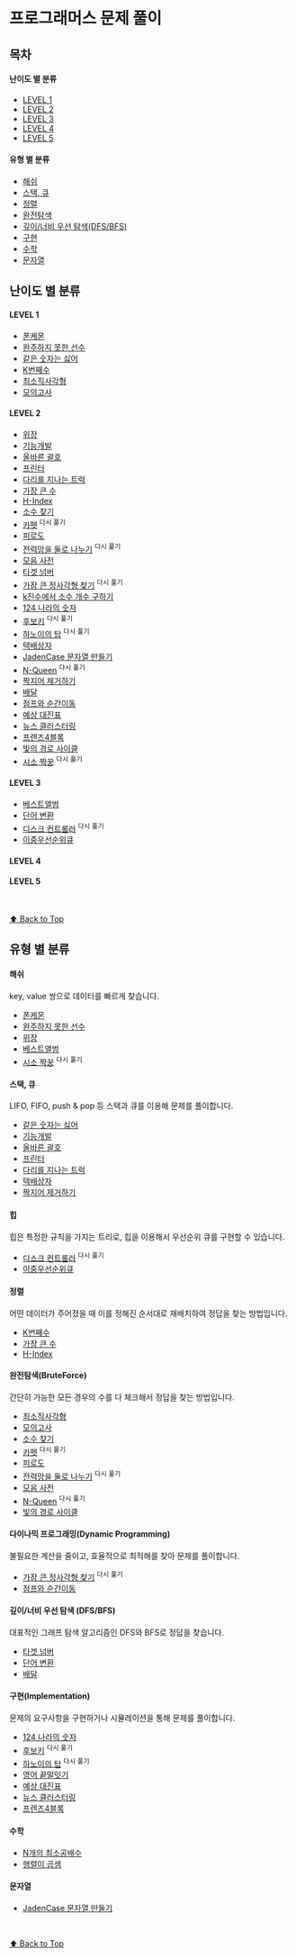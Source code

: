 # 프로그래머스 문제 풀이

## 목차

#### 난이도 별 분류

- [LEVEL 1](#level-1)
- [LEVEL 2](#level-2)
- [LEVEL 3](#level-3)
- [LEVEL 4](#level-4)
- [LEVEL 5](#level-5)

#### 유형 별 분류

- [해쉬](#해쉬)
- [스택, 큐](#스택-큐)
- [정렬](#정렬)
- [완전탐색](#완전탐색bruteforce)
- [깊이/너비 우선 탐색(DFS/BFS)](#깊이너비-우선-탐색-dfsbfs)
- [구현](#구현implementation)
- [수학](#수학)
- [문자열](#문자열)

## 난이도 별 분류

#### LEVEL 1

- [폰케몬](./Level1/폰켓몬/problem.md)
- [완주하지 못한 선수](./Level1/완주하지%20못한%20선수/problem.md)
- [같은 숫자는 싫어](./Level1/같은%20숫자는%20싫어/problem.md)
- [K번째수](./Level1/K번째수/problem.md)
- [최소직사각형](./Level1/최소직사각형/problem.md)
- [모의고사](./Level1/모의고사/problem.md)

#### LEVEL 2

- [위장](./Level2/위장/problem.md)
- [기능개발](./Level2/기능개발/problem.md)
- [올바른 괄호](./Level2/올바른%20괄호/problem.md)
- [프린터](./Level2/프린터/problem.md)
- [다리를 지나는 트럭](./Level2/다리를%20지나는%20트럭/problem.md)
- [가장 큰 수](./Level2/가장%20큰%20수/problem.md)
- [H-Index](./Level2/H-Index/problem.md)
- [소수 찾기](./Level2/소수%20찾기/problem.md)
- [카펫](./Level2/카펫/problem.md) <sup>다시 풀기</sup>
- [피로도](./Level2/피로도/problem.md)
- [전력망을 둘로 나누기](./Level2/전력망을%20둘로%20나누기/problem.md) <sup>다시 풀기</sup>
- [모음 사전](./Level2/모음%20사전/problem.md)
- [타겟 넘버](./Level2/타겟%20넘버/problem.md)
- [가장 큰 정사각형 찾기](./Level2/가장%20큰%20정사각형%20찾기/problem.md) <sup>다시 풀기</sup>
- [k진수에서 소수 개수 구하기](./Level2/k진수에서%20소수%20개수%20구하기/problem.md)
- [124 나라의 숫자](./Level2/124%20나라의%20숫자/problem.md)
- [후보키](./Level2/후보키/problem.md) <sup>다시 풀기</sup>
- [하노이의 탑](./Level2/하노이의%20탑/problem.md) <sup>다시 풀기</sup>
- [택배상자](./Level2/택배상자/problem.md)
- [JadenCase 문자열 만들기](./Level2/JadenCase%20문자열%20만들기/problem.md)
- [N-Queen](./Level2/N-Queen/problem.md) <sup>다시 풀기</sup>
- [짝지어 제거하기](./Level2/짝지어%20제거하기/problem.md)
- [배달](./Level2/배달/problem.md)
- [점프와 순간이동](./Level2/점프와%20순간이동/problem.md)
- [예상 대진표](./Level2/예상%20대진표/problem.md)
- [뉴스 클러스터링](./Level2/뉴스%20클러스터링/problem.md)
- [프렌즈4블록](./Level2/프렌즈4블록/problem.md)
- [빛의 경로 사이클](./Level2/빛의%20경로%20사이클/problem.md)
- [시소 짝꿍](./Level2/시소%20짝꿍/problem.md) <sup>다시 풀기</sup>

#### LEVEL 3

- [베스트앨범](./Level3/베스트앨범/problem.md)
- [단어 변환](./Level3/단어%20변환/problem.md)
- [디스크 컨트롤러](./Level3/더%20맵게/problem.md) <sup>다시 풀기</sup>
- [이중우선순위큐](./Level3/이중우선순위큐/problem.md)

#### LEVEL 4

#### LEVEL 5

<br />

[⬆ Back to Top](#목차)
<br />

## 유형 별 분류

#### 해쉬

key, value 쌍으로 데이터를 빠르게 찾습니다.

- [폰케몬](./Level1/폰켓몬/problem.md)
- [완주하지 못한 선수](./Level1/완주하지%20못한%20선수/problem.md)
- [위장](./Level2/위장/problem.md)
- [베스트앨범](./Level3/베스트앨범/problem.md)
- [시소 짝꿍](./Level2/시소%20짝꿍/problem.md) <sup>다시 풀기</sup>

#### 스택, 큐

LIFO, FIFO, push & pop 등 스택과 큐를 이용해 문제를 풀이합니다.

- [같은 숫자는 싫어](./Level1/같은%20숫자는%20싫어/problem.md)
- [기능개발](./Level2/기능개발/problem.md)
- [올바른 괄호](./Level2/올바른%20괄호/problem.md)
- [프린터](./Level2/프린터/problem.md)
- [다리를 지나는 트럭](./Level2/다리를%20지나는%20트럭/problem.md)
- [택배상자](./Level2/택배상자/problem.md)
- [짝지어 제거하기](./Level2/짝지어%20제거하기/problem.md)

#### 힙

힙은 특정한 규칙을 가지는 트리로, 힙을 이용해서 우선순위 큐를 구현할 수 있습니다.

- [디스크 컨트롤러](./Level3/더%20맵게/problem.md) <sup>다시 풀기</sup>
- [이중우선순위큐](./Level3/이중우선순위큐/problem.md)

#### 정렬

어떤 데이터가 주어졌을 때 이를 정해진 순서대로 재배치하여 정답을 찾는 방법입니다.

- [K번째수](./Level1/K번째수/problem.md)
- [가장 큰 수](./Level2/가장%20큰%20수/problem.md)
- [H-Index](./Level2/H-Index/problem.md)

#### 완전탐색(BruteForce)

간단히 가능한 모든 경우의 수를 다 체크해서 정답을 찾는 방법입니다.

- [최소직사각형](./Level1/최소직사각형/problem.md)
- [모의고사](./Level1/모의고사/problem.md)
- [소수 찾기](./Level2/소수%20찾기/problem.md)
- [카펫](./Level2/카펫/problem.md) <sup>다시 풀기</sup>
- [피로도](./Level2/피로도/problem.md)
- [전력망을 둘로 나누기](./Level2/전력망을%20둘로%20나누기/problem.md) <sup>다시 풀기</sup>
- [모음 사전](./Level2/모음%20사전/problem.md)
- [N-Queen](./Level2/N-Queen/problem.md) <sup>다시 풀기</sup>
- [빛의 경로 사이클](./Level2/빛의%20경로%20사이클/problem.md)

#### 다이나믹 프로그래밍(Dynamic Programming)

불필요한 계산을 줄이고, 효율적으로 최적해를 찾아 문제를 풀이합니다.

- [가장 큰 정사각형 찾기](./Level2/가장%20큰%20정사각형%20찾기/problem.md) <sup>다시 풀기</sup>
- [점프와 순간이동](./Level2/점프와%20순간이동/problem.md)

#### 깊이/너비 우선 탐색 (DFS/BFS)

대표적인 그래프 탐색 알고리즘인 DFS와 BFS로 정답을 찾습니다.

- [타겟 넘버](./Level2/타겟%20넘버/problem.md)
- [단어 변환](./Level3/단어%20변환/problem.md)
- [배달](./Level2/배달/problem.md)

#### 구현(Implementation)

문제의 요구사항을 구현하거나 시뮬레이션을 통해 문제를 풀이합니다.

- [124 나라의 숫자](./Level2/124%20나라의%20숫자/problem.md)
- [후보키](./Level2/후보키/problem.md) <sup>다시 풀기</sup>
- [하노이의 탑](./Level2/하노이의%20탑/problem.md) <sup>다시 풀기</sup>
- [영어 끝말잇기](./Level2/영어%20끝말잇기/problem.md)
- [예상 대진표](./Level2/예상%20대진표/problem.md)
- [뉴스 클러스터링](./Level2/뉴스%20클러스터링/problem.md)
- [프렌즈4블록](./Level2/프렌즈4블록/problem.md)

#### 수학

- [N개의 최소공배수](./Level2/N개의%20최소공배수/problem.md)
- [행렬이 곱셈](./Level2/행렬의%20곱셈/problem.md)

#### 문자열

- [JadenCase 문자열 만들기](./Level2/JadenCase%20문자열%20만들기/problem.md)

<br />

[⬆ Back to Top](#목차)
<br />
